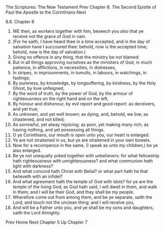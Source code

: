 The Scriptures: The New Testament
Prev
Chapter 8. The Second Epistle of Paul the Apostle to the Corinthians
Next

8.6. Chapter 6
1. WE then, as workers together with him, beseech you also that ye receive not the grace of God in vain.
2. (For he saith, I have heard thee in a time accepted, and in the day of salvation have I succoured thee: behold, now is the accepted time; behold, now is the day of salvation.)
3. Giving no offence in any thing, that the ministry be not blamed:
4. But in all things approving ourselves as the ministers of God, in much patience, in afflictions, in necessities, in distresses,
5. In stripes, in imprisonments, in tumults, in labours, in watchings, in fastings;
6. By pureness, by knowledge, by longsuffering, by kindness, by the Holy Ghost, by love unfeigned,
7. By the word of truth, by the power of God, by the armour of righteousness on the right hand and on the left,
8. By honour and dishonour, by evil report and good report: as deceivers, and yet true;
9. As unknown, and yet well known; as dying, and, behold, we live; as chastened, and not killed;
10. As sorrowful, yet alway rejoicing; as poor, yet making many rich; as having nothing, and yet possessing all things.
11. O ye Corinthians, our mouth is open unto you, our heart is enlarged.
12. Ye are not straitened in us, but ye are straitened in your own bowels.
13. Now for a recompence in the same, (I speak as unto my children,) be ye also enlarged.
14. Be ye not unequally yoked together with unbelievers: for what fellowship hath righteousness with unrighteousness? and what communion hath light with darkness?
15. And what concord hath Christ with Belial? or what part hath he that believeth with an infidel?
16. And what agreement hath the temple of God with idols? for ye are the temple of the living God; as God hath said, I will dwell in them, and walk in them; and I will be their God, and they shall be my people.
17. Wherefore come out from among them, and be ye separate, saith the Lord, and touch not the unclean thing; and I will receive you,
18. And will be a Father unto you, and ye shall be my sons and daughters, saith the Lord Almighty.

Prev
Home
Next
Chapter 5
Up
Chapter 7

